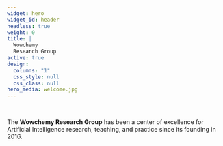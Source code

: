 ```yaml
---
widget: hero
widget_id: header
headless: true
weight: 0
title: |
  Wowchemy  
  Research Group
active: true
design:
  columns: "1"
  css_style: null
  css_class: null
hero_media: welcome.jpg
---
```


<br>

The **Wowchemy Research Group** has been a center of excellence for Artificial Intelligence research, teaching, and practice since its founding in 2016.
